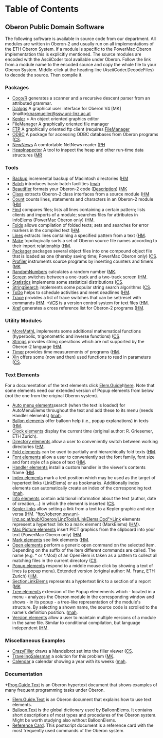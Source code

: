 Table of Contents
=================

Oberon Public Domain Software
-----------------------------

The following software is available in source code from our department. All modules are written in Oberon-2 and usually run on all implementations of the ETH Oberon System. If a module is specific to the PowerMac Oberon implementation this is explicitly mentioned. The source modules are encoded with the AsciiCoder tool available under Oberon. Follow the link from a module name to the encoded source and copy the whole file to your Oberon System. Middle-click at the heading line (AsciiCoder.DecodeFiles) to decode the source. Then compile it.

### Packages

+ [Coco/R](Coco.Cod) generates a scanner and a recursive descent parser from an attributed grammar.
+ [Dialogs](DFiles) A graphical user interface for Oberon V4 [MK](mailto:knasmueller@ssw.uni-linz.ac.at
+ [Kepler](Kepler.Cod) > An object oriented graphics editor
+ [FileManager](FileManager.Cod) A graphically oriented file manager
+ [FTP](FTP.Cod) A graphically oriented ftp client (requires [FileManager](FileManager.Cod)
+ [ODBC](ODBC.Cod) A package for accessing ODBC databases from Oberon programs ([CS](mailto:steindl@ssw.uni-linz.ac.at).
+ [NewNews](NetNews.Cod) A comfortable NetNews reader ([PH](mailto:k3085e0@c210.edvz.uni-linz.ac.at)
+ [HeapInspector](HeapInspector.Cod) A tool to inspect the heap and other run-time data structures ([MR](mailto:k3073e6@c210.edvz.uni-linz.ac.at)

### Tools

+ [Backup](Backup.Cod) incremental backup of Macintosh directories ([HM](mailto:moessenboeck@ssw.uni-linz.ac.at)
+ [Batch](Batch.Cod) introduces basic batch facilities ([mah](mailto:hof@ssw.uni-linz.ac.at)
+ [Beautifier](Beautifier.Cod) formats your Oberon-2 code ([Description](http://sport1.uibk.ac.at/tanis/beautifier.html)) ([MK](mailto:knasmueller@ssw.uni-linz.ac.at)
+ [Class](Class.Cod) extracts Oberon-2 class interfaces from a source module ([HM](mailto:moessenboeck@ssw.uni-linz.ac.at)
+ [Count](Count.Cod) counts lines, statements and characters in an Oberon-2 module ([HM](mailto:moessenboeck@ssw.uni-linz.ac.at)
+ [Find](Find.Cod) compares files; lists all lines containing a certain pattern; lists clients and imports of a module; searches files for attributes in InfoElems (PowerMac Oberon only) ([HM](mailto:moessenboeck@ssw.uni-linz.ac.at).
+ [Folds](Folds.Cod) allows compilation of folded texts; sets and searches for error markers in the compiled text ([HM](mailto:moessenboeck@ssw.uni-linz.ac.at).
+ [Lines](Lines.Cod) extracts lines containing a specified pattern from a text ([HM](mailto:moessenboeck@ssw.uni-linz.ac.at).
+ [Make](Make.Cod) topologically sorts a set of Oberon source file names according to their import relationship ([HM](mailto:moessenboeck@ssw.uni-linz.ac.at).
+ [Packager](Packager.Cod) packages several object files into one compound object file that is loaded as one (thereby saving time; PowerMac Oberon only) ([CS](mailto:steindl@ssw.uni-linz.ac.at).
+ [Profiler](Profiler.Cod) instruments source programs by inserting counters and timers ([MK](mailto:knasmueller@ssw.uni-linz.ac.at)
+ [RandomNumbers](RandomNumbers.Cod) calculates a random number ([MK](mailto:knasmueller@ssw.uni-linz.ac.at).
+ [Screen](Screen.Cod) switches between a one-track and a two-track screen ([HM](mailto:moessenboeck@ssw.uni-linz.ac.at).
+ [Statistics](Statistics.Cod) implements some statistical distributions ([CS](mailto:steindl@ssw.uni-linz.ac.at).
+ [StringSearch](StringSearch.Cod) implements some popular string search algorithms ([CS](mailto:steindl@ssw.uni-linz.ac.at).
+ [ToDo](ToDo.Cod) helps to schedule activities and meet deadlines ([HM](mailto:moessenboeck@ssw.uni-linz.ac.at).
+ [Trace](Trace.Cod) provides a list of trace switches that can be set/reset with commands ([HM](mailto:moessenboeck@ssw.uni-linz.ac.at).
 +[VCS](VCS.Cod) is a version control system for text files ([HM](mailto:moessenboeck@ssw.uni-linz.ac.at).
+ [Xref](Xref.Cod) generates a cross reference list for Oberon-2 programs ([HM](mailto:moessenboeck@ssw.uni-linz.ac.at).

### Utility Modules

+ [MoreMathL](MoreMathL.Cod) implements some additional mathematical functions (hyperbolic, trigonometric and inverse functions) ([CS](mailto:steindl@ssw.uni-linz.ac.at).
+ [Strings](Strings.Cod) provides string operations which are not supported by the Oberon-2 language ([HM](mailto:moessenboeck@ssw.uni-linz.ac.at).
+ [Timer](Timer.Cod) provides time measurements of programs ([HM](mailto:moessenboeck@ssw.uni-linz.ac.at).
+ [XIn](XIn.Cod) offers some (now and then) used functions to read in parameters ([CS](mailto:steindl@ssw.uni-linz.ac.at).

### Text Elements

For a documentation of the text elements click [Elem.Guide](Elem.Guide.Cod)h[here](Elem.Guide.Cod). Note that some elements need our extended version of Popup elements from below (not the one from the original Oberon system).

+ [Auto menu elements](AutoMenuElems.Cod)search (when the text is loaded) for AutoMenuElems throughout the text and add these to its menu (needs Handler elements) ([mah](mailto:hof@ssw.uni-linz.ac.at).
+ [Ballon elements](BalloonElems.Cod) offer balloon help (i.e., popup explanations) in texts ([HM](mailto:moessenboeck@ssw.uni-linz.ac.at).
+ [Clock elements](ClockElems.Cod) display the current time (original author: R. Griesemer, ETH Zurich).
+ [Directory elements](DirElems.Cod) allow a user to conveniently switch between working directories ([HM](mailto:moessenboeck@ssw.uni-linz.ac.at).
+ [Fold elements](FoldElems.Cod) can be used to partially and hierarchically fold texts ([HM](mailto:moessenboeck@ssw.uni-linz.ac.at).
+ [Font elements](FontElems.Cod) allow a user to conveniently set the font family, font size and font style of a piece of text ([HM](mailto:moessenboeck@ssw.uni-linz.ac.at).
+ [Handler elements](HandlerElems.Cod) install a custom handler in the viewer's contents frame ([HM](mailto:moessenboeck@ssw.uni-linz.ac.at).
+ [Index elements](IndexElems.Cod) mark a text position which may be used as the target of hypertext links (LinkElems) or as bookmarks. Additionally index elements can automatically create an index of the corresponding text ([mah](mailto:hof@ssw.uni-linz.ac.at).
+ [Info elements](InfoElems.Cod) contain additional information about the text (author, date of creation,...) in which the element is inserted ([CS](mailto:steindl@ssw.uni-linz.ac.at).
+ [Kepler links](KeplerLinks.Cod) allow setting a link from a text to a Kepler graphic and vice versa ([HM](mailto:moessenboeck@ssw.uni-linz.ac.at).
 "ftp://oberon.ssw.uni-linz.ac.at/pub/Oberon/LinzTools/LinkElems.Cod">Link elements</A> represent a hypertext link to a mark element (MarkElems) (<A HREF = "mailto:moessenboeck@ssw.uni-linz.ac.at">HM</A>).</LI>
+ [Mac Picture elements](MacPicElems.Cod) insert PICT graphics from the clipboard into your text (PowerMac Oberon only) ([HM](mailto:moessenboeck@ssw.uni-linz.ac.at).
+ [Mark elements](MarkElems.Cod) see link elements ([HM](mailto:moessenboeck@ssw.uni-linz.ac.at).
+ [Open elements](OpenElems.Cod) perform a generic open command on the selected item. Depending on the suffix of the item different commands are called. The name (e.g. * or *.Mod) of an OpenElem is taken as a pattern to collect all matching files in the current directory ([CS](mailto:steindl@ssw.uni-linz.ac.at).
+ [Popup elements](PopupElems.Cod) respond to a middle mouse click by showing a text of lines (a popup menu). Extended version (original author: M. Franz, ETH Zurich) ([HM](mailto:moessenboeck@ssw.uni-linz.ac.at).
+ [SectionLinkElems](SectionLinkElems.Cod) represents a hyptertext link to a section of a report ([MK](mailto:knasmueller@ssw.uni-linz.ac.at)
+ [Tree elements](TreeElems.Cod) extension of the Popup elemements which - located in a menu - analyzes the Oberon module in the corresponding window and shows - in its popup - a tree-like representation of the module's structure. By selecting a shown name, the source code is scrolled to the name's definition position. ([mah](mailto:hof@ssw.uni-linz.ac.at).
+ [Version elements](VersionElems.Cod) allow a user to maintain multiple versions of a module in the same file. Similar to conditional compilation, but language independent ([HM](mailto:moessenboeck@ssw.uni-linz.ac.at).

### Miscellaneous Examples

+ [CrazyFiller](CrazyFiller.Cod) draws a Mandelbrot set into the filler viewer ([CS](mailto:steindl@ssw.uni-linz.ac.at).
+ [TravelingSalesman](TravelingSalesman.Cod) a solution for this problem ([MK]("mailto:knasmueller@ssw.uni-linz.ac.at).
+ [Calendar](Calendar.Cod) a calendar showing a year with its weeks ([mah](mailto:hof@ssw.uni-linz.ac.at).

### Documentation

+[Prog.Guide.Text](Prog.Guide.Cod) is an Oberon hypertext document that shows examples of many frequent programming tasks under Oberon.
+ [Elem.Guide.Text](Elem.Guide.Cod) is an Oberon document that explains how to use text elements.
+ [Balloon.Text](Balloon.Cod) is the global dictionary used by BalloonElems. It contains short descriptions of most types and procedures of the Oberon system. Might be worth studying also without BalloonElems.
+ [Reference Card](Reference.ps). This postscript document is a reference card with the most frequently used commands of the Oberon system.

